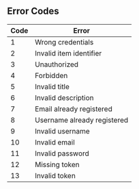 **Error Codes**
----

| Code | Error                                   |
|------|-----------------------------------------|
| 1    | Wrong credentials                       |
| 2    | Invalid item identifier                 |
| 3    | Unauthorized                            |
| 4    | Forbidden                               |
| 5    | Invalid title                           |
| 6    | Invalid description                     |
| 7    | Email already registered                |
| 8    | Username already registered             |
| 9    | Invalid username                        |
| 10   | Invalid email                           |
| 11   | Invalid password                        |
| 12   | Missing token                           |
| 13   | Invalid token                           |

